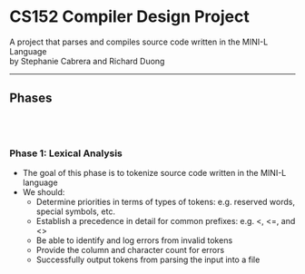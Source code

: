 # CS152 Compiler Design Project
A project that parses and compiles source code written in the MINI-L Language <br>
by Stephanie Cabrera and Richard Duong

------------------------------------------------------------------------------
## Phases
<br><br>

### Phase 1: Lexical Analysis
+ The goal of this phase is to tokenize source code written in the MINI-L language
+ We should:
  + Determine priorities in terms of types of tokens: e.g. reserved words, special symbols, etc.
  + Establish a precedence in detail for common prefixes: e.g. <, <=, and <>
  + Be able to identify and log errors from invalid tokens
  + Provide the column and character count for errors
  + Successfully output tokens from parsing the input into a file

<br><br>
